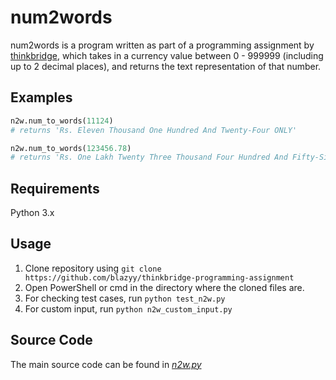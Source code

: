# num2words

num2words is a program written as part of a programming assignment by [thinkbridge](https://thinkbridge.com/), which takes in a currency value between 0 - 999999 (including up to 2 decimal places), and returns the text representation of that number.


## Examples

```python
n2w.num_to_words(11124)
# returns 'Rs. Eleven Thousand One Hundred And Twenty-Four ONLY'

n2w.num_to_words(123456.78)
# returns 'Rs. One Lakh Twenty Three Thousand Four Hundred And Fifty-Six 78/100 ONLY'
```

## Requirements

Python 3.x


## Usage
1) Clone repository using ```git clone https://github.com/blazyy/thinkbridge-programming-assignment```
2) Open PowerShell or cmd in the directory where the cloned files are.
3) For checking test cases, run ```python test_n2w.py```
4) For custom input, run ```python n2w_custom_input.py```

## Source Code
The main source code can be found in *[n2w.py](n2w.py)*
